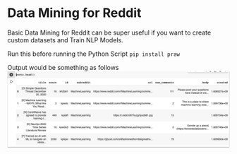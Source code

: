 # Data Mining for Reddit
Basic Data Mining for Reddit can be super useful if you want to create custom datasets and Train NLP Models.

Run this before running the Python Script
`pip install praw`

Output would be something as follows
![Output](Pandas_Output.png)

